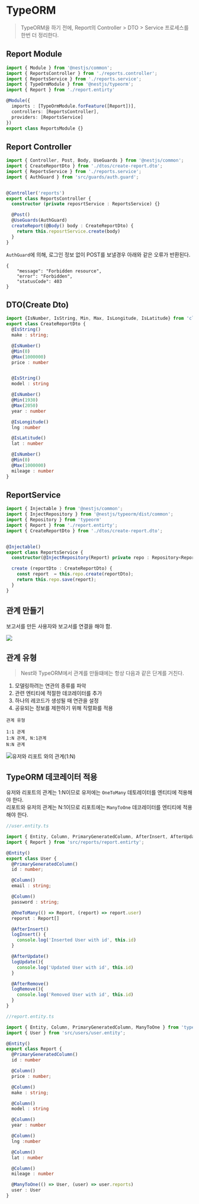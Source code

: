 # TypeORM

> TypeORM을 하기 전에, Report의 Controller > DTO > Service 프로세스를 한번 더 정리한다.


## Report Module

```typescript
import { Module } from '@nestjs/common';
import { ReportsController } from './reports.controller';
import { ReportsService } from './reports.service';
import { TypeOrmModule } from '@nestjs/typeorm';
import { Report } from './report.entirty'

@Module({
  imports : [TypeOrmModule.forFeature([Report])],
  controllers: [ReportsController],
  providers: [ReportsService]
})
export class ReportsModule {}

```

## Report Controller

```typescript
import { Controller, Post, Body, UseGuards } from '@nestjs/common';
import { CreateReportDto } from './dtos/create-report.dto';
import { ReportsService } from './reports.service';
import { AuthGuard } from 'src/guards/auth.guard';


@Controller('reports')
export class ReportsController {
  constructor (private reposrtService : ReportsService) {}

  @Post()
  @UseGuards(AuthGuard)
  createReport(@Body() body : CreateReportDto) {
    return this.reposrtService.create(body)
  }
}
```

`AuthGuard`에 의해, 로그인 정보 없이 POST를 보낼경우 아래와 같은 오류가 반환된다.

```
{
    "message": "Forbidden resource",
    "error": "Forbidden",
    "statusCode": 403
}
```

## DTO(Create Dto)

```typescript
import {IsNumber, IsString, Min, Max, IsLongitude, IsLatitude} from 'class-validator'
export class CreateReportDto {
  @IsString()
  make : string;

  @IsNumber()
  @Min(0)
  @Max(1000000)
  price : number


  @IsString()
  model : string

  @IsNumber()
  @Min(1930)
  @Max(2050)
  year : number

  @IsLongitude()
  lng :number

  @IsLatitude()
  lat : number

  @IsNumber()
  @Min(0)
  @Max(1000000)
  mileage : number
}
```

## ReportService

```typescript
import { Injectable } from '@nestjs/common';
import { InjectRepository } from '@nestjs/typeorm/dist/common';
import { Repository } from 'typeorm'
import { Report } from './report.entirty';
import { CreateReportDto } from './dtos/create-report.dto';


@Injectable()
export class ReportsService {
  constructor(@InjectRepository(Report) private repo : Repository<Report>) {}

  create (reportDto : CreateReportDto) {
    const report  = this.repo.create(reportDto);
    return this.repo.save(report);
  }
}
```

## 관계 만들기

보고서를 만든 사용자와 보고서를 연결을 해야 함.

![](./src/report_table_relation.png)

## 관계 유형

> Nest와 TypeORM에서 관계를 만들떄에는 항상 다음과 같은 단계를 거친다.

1. 모델링하려는 연관의 종류를 파악
2. 관련 엔티티에 적절한 데코레이터를 추가
3. 하나의 레코드가 생성될 때 연관을 설정
3. 공유되는 정보를 제한하기 위해 직렬화를 적용

```
관계 유형

1:1 관계
1:N 관계, N:1관계
N:N 관계

```

![유저와 리포트 와의 관계(1:N)](./src/user_report_relations_type.png)


## TypeORM 데코레이터 적용

유저와 리포트의 관계는 1:N이므로 유저에는 `OneToMany` 데토레이터를 엔티티에 적용해야 한다.<br/>
리포트와 유저의 관계는 N:1이므로 리포트에는 `ManyToOne` 데코레이터를 엔티티에 적용해야 한다.

```typescript
//user.entity.ts

import { Entity, Column, PrimaryGeneratedColumn, AfterInsert, AfterUpdate, AfterRemove, OneToMany } from 'typeorm'
import { Report } from 'src/reports/report.entirty';

@Entity()
export class User {
  @PrimaryGeneratedColumn()
  id : number;

  @Column()
  email : string;

  @Column()
  password : string;

  @OneToMany(() => Report, (report) => report.user)
  reporst : Report[]

  @AfterInsert()
  logInsert() {
    console.log('Inserted User with id', this.id)
  }

  @AfterUpdate()
  logUpdate(){
    console.log('Updated User with id', this.id)
  }

  @AfterRemove()
  logRemove(){
    console.log('Removed User with id', this.id)
  }
}
```

```typescript
//report.entity.ts

import { Entity, Column, PrimaryGeneratedColumn, ManyToOne } from 'typeorm'
import { User } from 'src/users/user.entity';

@Entity()
export class Report {
  @PrimaryGeneratedColumn()
  id : number

  @Column()
  price : number;

  @Column()
  make : string;

  @Column()
  model : string

  @Column()
  year : number

  @Column()
  lng :number

  @Column()
  lat : number

  @Column()
  mileage : number

  @ManyToOne(() => User, (user) => user.reports)
  user : User
}
```